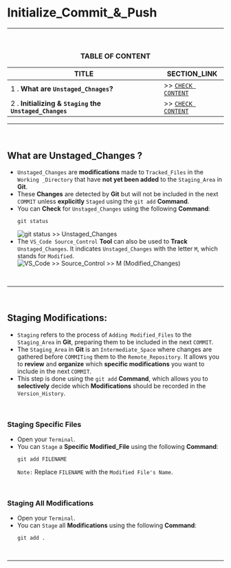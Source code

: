 # Initialize_Commit_&_Push
---
<br>
<div align="center">
 
### TABLE OF CONTENT
 
| TITLE                                                                                                           | SECTION_LINK                                                                                  |
|-----------------------------------------------------------------------------------------------------------------|-----------------------------------------------------------------------------------------------|
| 1 .  **What are `Unstaged_Chnages`?**                                                                           | >> [` CHECK CONTENT `](#what-are-unstaged_changes-)                                           |
| 2 .  **Initializing & `Staging` the `Unstaged_Changes`**                                                        | >> [` CHECK CONTENT `](#staging-modifications)                                                |
</div>

---
<br>

## What are Unstaged_Changes ?
- `Unstaged_Changes` are **modifications** made to `Tracked_Files` in the `Working _Directory` that have **not yet been added** to the `Staging_Area` in **Git**.
- These **Changes** are detected by **Git** but will not be included in the next `COMMIT` unless **explicitly** `Staged` using the `git add` **Command**.
- You can **Check** for `Unstaged_Changes` using the following **Command**:
  ```
  git status
  ```
  ![git status >> Unstaged_Changes](https://github.com/user-attachments/assets/c21662d9-409b-4a2a-843a-67089d28343e)<br>
- The `VS_Code Source_Control` **Tool** can also be used to **Track** `Unstaged_Changes`. It indicates `Unstaged_Changes` with the letter `M`, which stands for `Modified`.
  ![VS_Code >> Source_Control >> M (Modified_Changes)](https://github.com/user-attachments/assets/6cec22fc-864f-4542-8a78-d76da921f7ce)<br>
<br>

---
<br>

## Staging Modifications:
- `Staging` refers to the process of `Adding Modified_Files` to the `Staging_Area` in **Git**, preparing them to be included in the next `COMMIT`.
- The `Staging_Area` in **Git** is an `Intermediate_Space` where changes are gathered before `COMMITing` them to the `Remote_Repository`. It allows you to **review** and **organize** which **specific modifications** you want to include in the next `COMMIT`. 
- This step is done using the `git add` **Command**, which allows you to **selectively** decide which **Modifications** should be recorded in the `Version_History`.
<br>

### Staging Specific Files
- Open your `Terminal`.
- You can `Stage` a **Specific Modified_File** using the following **Command**:
  ```
  git add FILENAME
  ```
  `Note:` Replace `FILENAME` with the `Modified File's Name`.
<br>

### Staging All Modifications
- Open your `Terminal`.
- You can `Stage` all **Modifications** using the following **Command**:
  ```
  git add .
  ```
<br>

---
<br>


